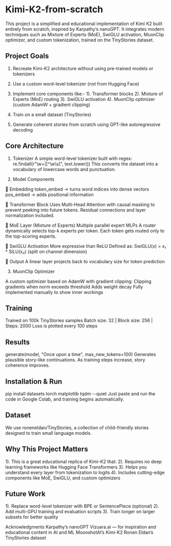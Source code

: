 # Kimi-K2-from-scratch

This project is a simplified and educational implementation of Kimi K2 built entirely from scratch, inspired by Karpathy’s nanoGPT. It integrates modern techniques such as Mixture of Experts (MoE), SwiGLU activation, MuonClip optimizer, and custom tokenization, trained on the TinyStories dataset.

## Project Goals

1. Recreate Kimi-K2 architecture without using pre-trained models or tokenizers
   
2. Use a custom word-level tokenizer (not from Hugging Face)
   
3. Implement core components like:-
    1). Transformer blocks
    2). Mixture of Experts (MoE) routing
    3). SwiGLU activation
    4). MuonClip optimizer (custom AdamW + gradient clipping)
   
4. Train on a small dataset (TinyStories)
   
5. Generate coherent stories from scratch using GPT-like autoregressive decoding

## Core Architecture

1. Tokenizer
A simple word-level tokenizer built with regex:
      re.findall(r"\w+|[^\w\s]", text.lower())
This converts the dataset into a vocabulary of lowercase words and punctuation.

2. Model Components
   
🔹 Embedding
token_embed → turns word indices into dense vectors
pos_embed → adds positional information

🔹 Transformer Block
Uses Multi-Head Attention with causal masking to prevent peeking into future tokens.
Residual connections and layer normalization included.

🔹 MoE Layer (Mixture of Experts)
Multiple parallel expert MLPs
A router dynamically selects top-k experts per token.
Each token gets routed only to the top-scoring experts.

🔹 SwiGLU Activation
More expressive than ReLU
Defined as: SwiGLU(x) = x₁ * SiLU(x₂) (split on channel dimension)

🔹 Output
A linear layer projects back to vocabulary size for token prediction

3. MuonClip Optimizer

A custom optimizer based on AdamW with gradient clipping:
Clipping gradients when norm exceeds threshold
Adds weight decay
Fully implemented manually to show inner workings

## Training

Trained on 100k TinyStories samples
Batch size: 32 | Block size: 256 | Steps: 2000
Loss is plotted every 100 steps

## Results
generate(model, "Once upon a time", max_new_tokens=100)
Generates plausible story-like continuations. As training steps increase, story coherence improves.

## Installation & Run

pip install datasets torch matplotlib tqdm --quiet
Just paste and run the code in Google Colab, and training begins automatically.

## Dataset
We use roneneldan/TinyStories, a collection of child-friendly stories designed to train small language models.

## Why This Project Matters

1). This is a great educational replica of Kimi-K2 that:
2). Requires no deep learning frameworks like Hugging Face Transformers
3). Helps you understand every layer from tokenization to logits
4). Includes cutting-edge components like MoE, SwiGLU, and custom optimizers

## Future Work

1). Replace word-level tokenizer with BPE or SentencePiece (optional)
2). Add multi-GPU training and evaluation scripts
3). Train longer on larger subsets for better quality

Acknowledgments
Karpathy’s nanoGPT
Vizuara.ai — for inspiration and educational content in AI and ML
MoonshotAI’s Kimi-K2
Ronen Eldan’s TinyStories dataset
